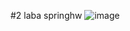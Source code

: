 #2 laba
springhw
![image](https://user-images.githubusercontent.com/68734109/115189368-06fffe00-a0ef-11eb-8884-c259daff6980.png)

